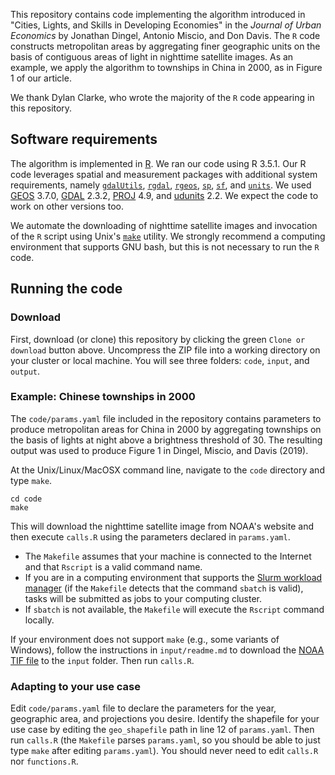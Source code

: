 
This repository contains code implementing the algorithm introduced in "Cities, Lights, and Skills in Developing Economies" in the _Journal of Urban Economics_ by Jonathan Dingel, Antonio Miscio, and Don Davis.
The `R` code constructs metropolitan areas by aggregating finer geographic units on the basis of contiguous areas of light in nighttime satellite images.
As an example, we apply the algorithm to townships in China in 2000, as in Figure 1 of our article.

We thank Dylan Clarke, who wrote the majority of the `R` code appearing in this repository.


## Software requirements

The algorithm is implemented in [R](https://cran.r-project.org/).
We ran our code using R 3.5.1.
Our R code leverages spatial and measurement packages with additional system requirements, namely [`gdalUtils`](https://cran.r-project.org/web/packages/gdalUtils/index.html), [`rgdal`](https://cran.r-project.org/web/packages/rgdal/index.html), [`rgeos`](https://cran.r-project.org/web/packages/rgeos/index.html), [`sp`](https://cran.r-project.org/web/packages/units/index.html), [`sf`](https://cran.r-project.org/web/packages/sf/index.html), and [`units`](https://cran.r-project.org/web/packages/units/index.html).
We used [GEOS](https://trac.osgeo.org/geos/) 3.7.0, [GDAL](https://www.gdal.org/usergroup0.html) 2.3.2, [PROJ](https://proj4.org/download.html) 4.9, and [udunits](https://www.unidata.ucar.edu/software/udunits/udunits-current/doc/udunits/udunits2.html) 2.2.
We expect the code to work on other versions too.

We automate the downloading of nighttime satellite images and invocation of the `R` script using Unix's [`make`](http://swcarpentry.github.io/make-novice/) utility.
We strongly recommend a computing environment that supports GNU bash,
but this is not necessary to run the `R` code.

## Running the code

### Download

First, download (or clone) this repository by clicking the green `Clone or download` button above.
Uncompress the ZIP file into a working directory on your cluster or local machine.
You will see three folders: `code`, `input`, and `output`.

### Example: Chinese townships in 2000

The `code/params.yaml` file included in the repository contains parameters to produce metropolitan areas for China in 2000 by aggregating townships on the basis of lights at night above a brightness threshold of 30.
The resulting output was used to produce Figure 1 in Dingel, Miscio, and Davis (2019).

At the Unix/Linux/MacOSX command line, navigate to the `code` directory and type `make`.
```
cd code
make
```
This will download the nighttime satellite image from NOAA's website and then execute `calls.R` using the parameters declared in `params.yaml`.
* The `Makefile` assumes that your machine is connected to the Internet and that `Rscript` is a valid command name.
* If you are in a computing environment that supports the [Slurm workload manager](https://slurm.schedmd.com/) (if the `Makefile` detects that the command `sbatch` is valid), tasks will be submitted as jobs to your computing cluster.
* If `sbatch` is not available, the `Makefile` will execute the `Rscript` command locally.

If your environment does not support `make` (e.g., some variants of Windows), follow the instructions in `input/readme.md` to download the [NOAA TIF file](https://ngdc.noaa.gov/eog/data/web_data/v4composites/F152000.v4.tar) to the `input` folder.
Then run `calls.R`.

### Adapting to your use case

Edit `code/params.yaml` file to declare the parameters for the year, geographic area, and projections you desire.
Identify the shapefile for your use case by editing the `geo_shapefile` path in line 12 of `params.yaml`.
Then run `calls.R` (the `Makefile` parses `params.yaml`, so you should be able to just type `make` after editing `params.yaml`).
You should never need to edit `calls.R` nor `functions.R`.
